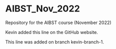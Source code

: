 # AIBST_Nov_2022

Repository for the AIBST course (November 2022)

Kevin added this line on the GitHub website.

This line was added on branch kevin-branch-1.
